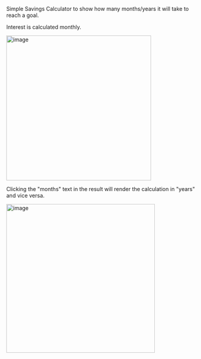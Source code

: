 Simple Savings Calculator to show how many months/years it will take to reach a goal. 

Interest is calculated monthly.


<img width="381" alt="image" src="https://github.com/brfrase/savingsCalulator/assets/102434698/2404f03a-3000-44e3-95a0-4ca5b9481d05">

Clicking the "months" text in the result will render the calculation in "years" and vice versa.

<img width="391" alt="image" src="https://github.com/brfrase/savingsCalulator/assets/102434698/e2bdc313-52bc-42fd-a52d-fd7089d83808">
